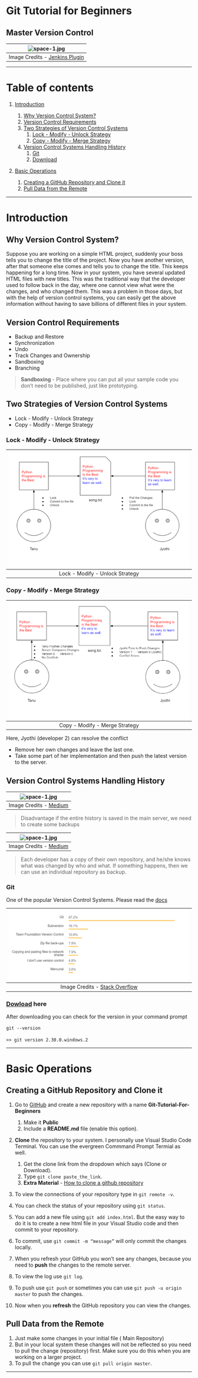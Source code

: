 # Git Tutorial for Beginners

## Master Version Control


<!-- Feature Image along with Captions -->
| ![space-1.jpg](https://camo.githubusercontent.com/6eaaae8defc78f268eaf0824350a66a1dfcb6aa77210d3dca069d1d1cefebc53/68747470733a2f2f6769742d73636d2e636f6d2f696d616765732f6c6f676f732f646f776e6c6f6164732f4769742d4c6f676f2d32436f6c6f722e706e67) | 
|:--:| 
| Image Credits - [Jenkins Plugin](https://www.google.com/url?sa=i&url=https%3A%2F%2Fplugins.jenkins.io%2Fgit%2F&psig=AOvVaw01bdtUwTVbMxfTP0Hhog1R&ust=1613868406603000&source=images&cd=vfe&ved=0CAMQjB1qFwoTCODo7rqe9-4CFQAAAAAdAAAAABAD) |


---

# Table of contents
1. [Introduction](#introduction)
    1. [Why Version Control System?](#why)
    2. [Version Control Requirements](#version)
    3. [Two Strategies of Version Control Systems](#two)
        1. [Lock - Modify - Unlock Strategy](#lock)
        2. [Copy - Modify - Merge Strategy](#copy)
    4. [Version Control Systems Handling History](#version1)
        1. [Git](#git)
        2. [Download](#download)

2. [Basic Operations](#basic)
    1. [Creating a GitHub Repository and Clone it](#create)
    2. [Pull Data from the Remote](#pull)

---

# Introduction <a name="introduction"></a>

## Why Version Control System? <a name="why"></a>

Suppose you are working on a simple HTML project, suddenly your boss tells you to change the title of the project. Now you have another version, after that someone else comes and tells you to change the title. This keeps happening for a long time. Now in your system, you have several updated HTML files with new titles. This was the traditional way that the developer used to follow back in the day, where one cannot view what were the changes, and who changed them. This was a problem in those days, but with the help of version control systems, you can easily get the above information without having to save billions of different files in your system.

## Version Control Requirements <a name="version"></a>


* Backup and Restore
* Synchronization
* Undo
* Track Changes and Ownership
* Sandboxing 
* Branching

> **Sandboxing** - Place where you can put all your sample code you don’t need to be published, just like prototyping.

## Two Strategies of Version Control Systems <a name = "two"></a>

* Lock - Modify - Unlock Strategy
* Copy - Modify - Merge Strategy

### Lock - Modify - Unlock Strategy <a name = "lock"></a>


| ![space-1.jpg](https://github.com/Tanu-N-Prabhu/Git-Tutorial-for-Beginners/blob/main/Img/Lock-Modify-Unlock-Strategy.PNG) | 
|:--:| 
| Lock - Modify - Unlock Strategy |


### Copy - Modify - Merge Strategy <a name = "copy"></a>

| ![space-1.jpg](https://github.com/Tanu-N-Prabhu/Git-Tutorial-for-Beginners/blob/main/Img/Copy-Modify-Merge-Strategy.PNG) | 
|:--:| 
| Copy - Modify - Merge Strategy |


Here, Jyothi (developer 2) can resolve the conflict
* Remove her own changes and leave the last one.
* Take some part of her implementation and then push the latest version to the server.


## Version Control Systems Handling History <a name = "version1"></a>

| ![space-1.jpg](https://miro.medium.com/max/3396/1*GgaGcwh5L246YcU5NVDA5A.png) | 
|:--:| 
| Image Credits - [Medium](https://www.google.com/url?sa=i&url=https%3A%2F%2Fmedium.com%2Ffaun%2Fcentralized-vs-distributed-version-control-systems-a135091299f0&psig=AOvVaw1bXx2FflZO4sbmlAhcOotN&ust=1613869347545000&source=images&cd=vfe&ved=0CAMQjB1qFwoTCNC7__uh9-4CFQAAAAAdAAAAABAD) |

> Disadvantage if the entire history is saved in the main server, we need to create some backups




| ![space-1.jpg](https://miro.medium.com/max/1838/1*gPBljo_uRh-IBtHY2oB7ig.png) | 
|:--:| 
| Image Credits - [Medium](https://www.google.com/url?sa=i&url=https%3A%2F%2Fmedium.com%2Ffaun%2Fcentralized-vs-distributed-version-control-systems-a135091299f0&psig=AOvVaw1bXx2FflZO4sbmlAhcOotN&ust=1613869347545000&source=images&cd=vfe&ved=0CAMQjB1qFwoTCNC7__uh9-4CFQAAAAAdAAAAABAD) |


> Each developer has a copy of their own repository, and he/she knows what was changed by who and what. If something happens, then we can use an individual repository as backup.



### Git <a name = "git"></a>

One of the popular Version Control Systems. Please read the [docs](https://git-scm.com/doc)




| ![space-1.jpg](https://github.com/Tanu-N-Prabhu/Git-Tutorial-for-Beginners/blob/main/Img/survey.PNG) | 
|:--:| 
| Image Credits - [Stack Overflow](https://insights.stackoverflow.com/survey/2018#development-practices) |


### [Dowload](https://git-scm.com/downloads) here <a name = "download"></a>

After downloading you can check for the version in your command prompt

```git
git --version

>> git version 2.30.0.windows.2

```

---

# Basic Operations

## Creating a GitHub Repository and Clone it
1. Go to [GitHub](https://github.com/) and create a new repository with a name **Git-Tutorial-For-Beginners**
    1. Make it **Public**
    2. Include a **README.md** file (enable this option).

2. **Clone** the repository to your system. I personally use Visual Studio Code Terminal. You can use the evergreen Commmand Prompt Termial as well.
    1. Get the clone link from the dropdown which says (Clone or Download).
    2. Type `git clone paste_the_link`.
    3. **Extra Material** - [How to clone a github repository](https://www.youtube.com/watch?v=5RTHaVvj97I)

3. To view the connections of your repository type in `git remote -v`.
4. You can check the status of your repository using `git status`.
5. You can add a new file using `git add index.html`. But the easy way to do it is to create a new html file in your Visual Studio code and then commit to your repository. 
6. To commit, use `git commit -m “message”` will only commit the changes locally.
7. When you refresh your GitHub you won’t see any changes, because you need to **push** the changes to the remote server.
8. To view the log use `git log`.
9. To push use `git push` or sometimes you can use `git push -u origin master` to push the changes.
10. Now when you **refresh** the GitHub repository you can view the changes.


## Pull Data from the Remote

1. Just make some changes in your initial file ( Main Repository)
2. But in your local system these changes will not be reflected so you need to pull the change (repository) first. Make sure you do this when you are working on a larger project.
3. To pull the change you can use `git pull origin master`.


---

















